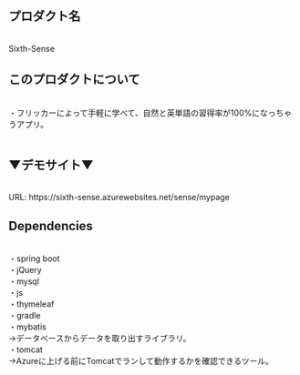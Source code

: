 <h2>プロダクト名</h2><br>
Sixth-Sense<br>
<h2>このプロダクトについて</h2><br>
・フリッカーによって手軽に学べて、自然と英単語の習得率が100%になっちゃうアプリ。<br>
<br>
<h2>▼デモサイト▼</h2><br>
URL: https://sixth-sense.azurewebsites.net/sense/mypage<br>

<h2>Dependencies</h2><br>
・spring boot<br>
・jQuery<br>
・mysql<br>
・js<br>
・thymeleaf<br>
・gradle<br>
・mybatis<br>
→データベースからデータを取り出すライブラリ。<br>
・tomcat<br>
→Azureに上げる前にTomcatでランして動作するかを確認できるツール。<br>
